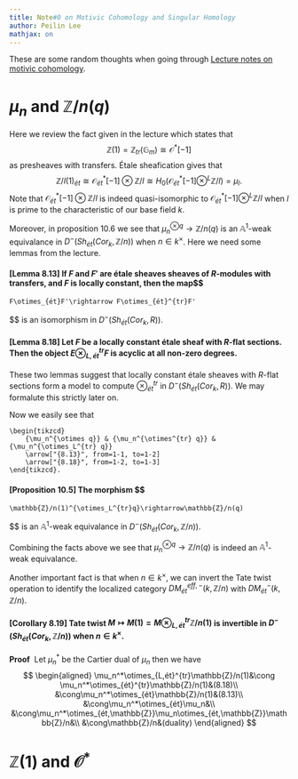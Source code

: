 ```yaml
---
title: Note#0 on Motivic Cohomology and Singular Homology
author: Peilin Lee
mathjax: on
---
```


These are some random thoughts when going through [Lecture notes on motivic cohomology](https://sites.math.rutgers.edu/~weibel/MVWnotes/prova-hyperlink.pdf). 

# $\mu_n$ and $\mathbb{Z}/n(q)$

Here we review the fact given in the lecture which states that $$
    \mathbb{Z}(1)=\mathbb{Z}_{tr}(\mathbb{G}_m)\cong\mathcal{O}^*[-1]
$$ as presheaves with transfers. Étale sheafication gives that $$
    \mathbb{Z}/l(1)_{ét}\cong\mathcal{O}_{ét}^*[-1]\otimes\mathbb{Z}/l\cong H_0(\mathcal{O}_{ét}^*[-1]\otimes^L\mathbb{Z}/l)=\mu_l.
$$ Note that $\mathcal{O}_{ét}^*[-1]\otimes\mathbb{Z}/l$ is indeed quasi-isomorphic to $\mathcal{O}_{ét}^*[-1]\otimes^L\mathbb{Z}/l$ when $l$ is prime to the characteristic of our base field $k$.

Moreover, in proposition 10.6 we see that $\mu_n^{\otimes q}\rightarrow\mathbb{Z}/n(q)$ is an $\mathbb{A}^1$-weak equivalance in $D^-(Sh_{ét}(Cor_k,\mathbb{Z}/n))$ when $n\in k^\times$. Here we need some lemmas from the lecture.

#### [Lemma 8.13] If $F$ and $F'$ are étale sheaves sheaves of $R$-modules with transfers, and $F$ is locally constant, then the map$$
    F\otimes_{ét}F'\rightarrow F\otimes_{ét}^{tr}F'
$$ is an isomorphism in $D^-(Sh_{ét}(Cor_k, R))$.

#### [Lemma 8.18] Let $F$ be a locally constant étale sheaf with $R$-flat sections. Then the object $E\otimes_{L,ét}^{tr}F$ is acyclic at all non-zero degrees.

These two lemmas suggest that locally constant étale sheaves with $R$-flat sections form a model to compute $\otimes_{ét}^{tr}$ in $D^-(Sh_{ét}(Cor_k, R))$. We may formalute this strictly later on.

Now we easily see that 
```tikzpicture
\begin{tikzcd}
	{\mu_n^{\otimes q}} & {\mu_n^{\otimes^{tr} q}} & {\mu_n^{\otimes_L^{tr} q}}
	\arrow["{8.13}", from=1-1, to=1-2]
	\arrow["{8.18}", from=1-2, to=1-3]
\end{tikzcd}.
```

#### [Proposition 10.5] The morphism $$
    \mathbb{Z}/n(1)^{\otimes_L^{tr}q}\rightarrow\mathbb{Z}/n(q)
$$ is an $\mathbb{A}^1$-weak equivalance in $D^-(Sh_{ét}(Cor_k,\mathbb{Z}/n))$.

Combining the facts above we see that $\mu_n^{\otimes q}\rightarrow\mathbb{Z}/n(q)$ is indeed an $\mathbb{A}^1$-weak equivalance.

Another important fact is that when $n\in k^\times$, we can invert the Tate twist operation to identify the localized category $DM_{ét}^{eff,-}(k,\mathbb{Z}/n)$ with $DM_{ét}^-(k,\mathbb{Z}/n)$.

#### [Corollary 8.19] Tate twist $M\mapsto M(1)=M\otimes_{L,ét}^{tr}\mathbb{Z}/n(1)$ is invertible in $D^-(Sh_{ét}(Cor_k,\mathbb{Z}/n))$ when $n\in k^\times$.

**Proof**&nbsp; Let $\mu_n^*$ be the Cartier dual of $\mu_n$ then we have $$
    \begin{aligned}
        \mu_n^*\otimes_{L,ét}^{tr}\mathbb{Z}/n(1)&\cong \mu_n^*\otimes_{ét}^{tr}\mathbb{Z}/n(1)&(8.18)\\
        &\cong\mu_n^*\otimes_{ét}\mathbb{Z}/n(1)&(8.13)\\
        &\cong\mu_n^*\otimes_{ét}\mu_n&\\
        &\cong\mu_n^*\otimes_{ét,\mathbb{Z}}\mu_n\otimes_{ét,\mathbb{Z}}\mathbb{Z}/n&\\
        &\cong\mathbb{Z}/n&(duality)
    \end{aligned}
$$

# $\mathbb{Z}(1)$ and $\mathcal{O}^*$ 


 
